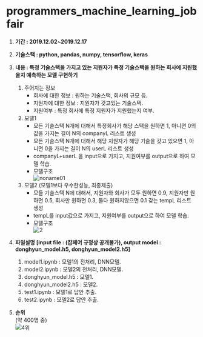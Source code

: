 # programmers_machine_learning_jobfair

1. **기간 : 2019.12.02~2019.12.17**

2. **기술스택 : python, pandas, numpy, tensorflow, keras**

3. **내용 : 특정 기술스택을 가지고 있는 지원자가 특정 기술스택을 원하는 회사에 지원했을지 예측하는 모델 구현하기**
    1. 주어지는 정보
        - 회사에 대한 정보 : 원하는 기술스택, 회사의 규모 등.
        - 지원자에 대한 정보 : 지원자가 갖고있는 기술스택.
        - 지원여부 : 특정 회사에 특정 지원자가 지원했는지 여부.
    2. 모델1
        - 모든 기술스택 N개에 대해서 특정회사가 해당 스택을 원하면 1, 아니면 0의 값을 가지는 길이 N의 companyL 리스트 생성
        - 모든 기술스택 N개에 대해서 해당 지원자가 해당 기술을 갖고 있으면 1, 아니면 0을 가지는 길이 N의 userL 리스트 생성
        - companyL+userL 을 input으로 가지고, 지원여부를 output으로 하여 모델 학습.
        - 모델구조  
        ![noname01](https://user-images.githubusercontent.com/50386280/78499120-c8203400-7789-11ea-85ae-ffadcedc9180.png)
    3. 모델2 (모델1보다 우수한성능, 최종제출)
        - 모들 기술스택 N에 대해서, 지원자와 회사가 모두 원하면 0.9, 지원자만 원하면 0.5, 회사만 원하면 0.3, 둘다 원하지않으면 0.1 갖는 tempL 리스트 생성
        - tempL를 input값으로 가지고, 지원여부를 output으로 하여 모델 학습.
        - 모델구조  
        ![2](https://user-images.githubusercontent.com/50386280/78499209-4977c680-778a-11ea-8b98-02833449d80f.png)

4. **파일설명**
    **[input file : (잡페어 규정상 공개불가), output model : donghyun_model.h5, donghyun_model2.h5]**  
    1. model1.ipynb : 모델1의 전처리, DNN모델.
    2. model2.ipynb : 모델2의 전처리, DNN모델.
    3. donghyun_model.h5 : 모델1.
    4. donghyun_model2.h5 : 모델2.
    5. test1.ipynb : 모델1로 답안 추출.
    6. test2.ipynb : 모델2로 답안 추출.
    
5. **순위**  
    (약 400명 중)  
    ![4위](https://user-images.githubusercontent.com/50386280/78499410-82646b00-778b-11ea-943e-01bb35a533ce.png)


    
